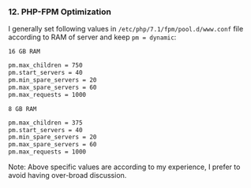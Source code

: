 ### 12. PHP-FPM Optimization

I generally set following values in `/etc/php/7.1/fpm/pool.d/www.conf` file according to RAM of server and keep `pm = dynamic`:

`16 GB RAM`
```bash
pm.max_children = 750
pm.start_servers = 40
pm.min_spare_servers = 20
pm.max_spare_servers = 60
pm.max_requests = 1000
```

`8 GB RAM`
```bash
pm.max_children = 375
pm.start_servers = 40
pm.min_spare_servers = 20
pm.max_spare_servers = 60
pm.max_requests = 1000
```

Note: Above specific values are according to my experience, I prefer to avoid having over-broad discussion.